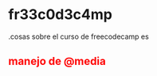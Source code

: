 # fr33c0d3c4mp

.cosas sobre el curso de freecodecamp es

<h2 style="color: red;">manejo de @media</h2>

